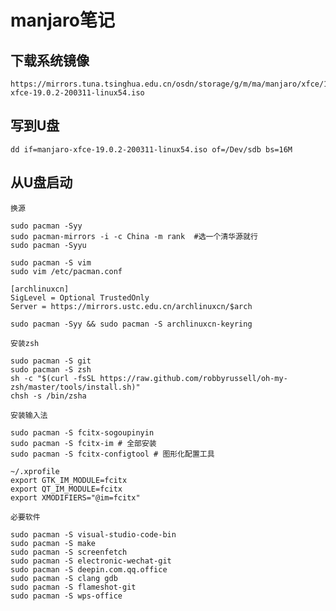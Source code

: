 # manjaro笔记

## 下载系统镜像

    https://mirrors.tuna.tsinghua.edu.cn/osdn/storage/g/m/ma/manjaro/xfce/19.0.2/manjaro-xfce-19.0.2-200311-linux54.iso
    
## 写到U盘

    dd if=manjaro-xfce-19.0.2-200311-linux54.iso of=/Dev/sdb bs=16M
    
## 从U盘启动

    换源
    
    sudo pacman -Syy
    sudo pacman-mirrors -i -c China -m rank  #选一个清华源就行
    sudo pacman -Syyu
    
    sudo pacman -S vim
    sudo vim /etc/pacman.conf
    
    [archlinuxcn]
    SigLevel = Optional TrustedOnly
    Server = https://mirrors.ustc.edu.cn/archlinuxcn/$arch
    
    sudo pacman -Syy && sudo pacman -S archlinuxcn-keyring
    
    安装zsh
    
    sudo pacman -S git
    sudo pacman -S zsh
    sh -c "$(curl -fsSL https://raw.github.com/robbyrussell/oh-my-zsh/master/tools/install.sh)"
    chsh -s /bin/zsha
    
    安装输入法
    
    sudo pacman -S fcitx-sogoupinyin
    sudo pacman -S fcitx-im # 全部安装
    sudo pacman -S fcitx-configtool # 图形化配置工具
    
    ~/.xprofile
    export GTK_IM_MODULE=fcitx
    export QT_IM_MODULE=fcitx
    export XMODIFIERS="@im=fcitx"
    
    必要软件
    
    sudo pacman -S visual-studio-code-bin
    sudo pacman -S make
    sudo pacman -S screenfetch
    sudo pacman -S electronic-wechat-git
    sudo pacman -S deepin.com.qq.office
    sudo pacman -S clang gdb
    sudo pacman -S flameshot-git
    sudo pacman -S wps-office
